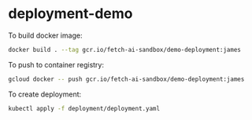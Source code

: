 # deployment-demo

To build docker image:
```bash
docker build . --tag gcr.io/fetch-ai-sandbox/demo-deployment:james
```

To push to container registry:
```bash
gcloud docker -- push gcr.io/fetch-ai-sandbox/demo-deployment:james
```

To create deployment:
```bash
kubectl apply -f deployment/deployment.yaml
```
